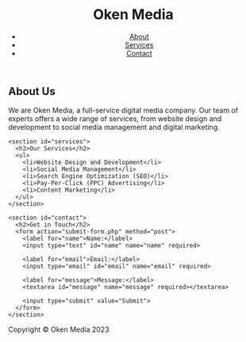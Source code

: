 <!DOCTYPE html>
<html>
<head>
  <title> Oken Media</title>
</head>
<body>
  <header>
    <h1>Oken Media</h1>
    <nav>
      <ul>
        <li><a href="#about">About</a></li>
        <li><a href="#services">Services</a></li>
        <li><a href="#contact">Contact</a></li>
      </ul>
    </nav>
  </header>

  <main>
    <section id="about">
      <h2>About Us</h2>
      <p>We are Oken Media, a full-service digital media company. Our team of experts offers a wide range of services, from website design and development to social media management and digital marketing.</p>
    </section>

    <section id="services">
      <h2>Our Services</h2>
      <ul>
        <li>Website Design and Development</li>
        <li>Social Media Management</li>
        <li>Search Engine Optimization (SEO)</li>
        <li>Pay-Per-Click (PPC) Advertising</li>
        <li>Content Marketing</li>
      </ul>
    </section>

    <section id="contact">
      <h2>Get in Touch</h2>
      <form action="submit-form.php" method="post">
        <label for="name">Name:</label>
        <input type="text" id="name" name="name" required>

        <label for="email">Email:</label>
        <input type="email" id="email" name="email" required>

        <label for="message">Message:</label>
        <textarea id="message" name="message" required></textarea>

        <input type="submit" value="Submit">
      </form>
    </section>
  </main>

  <footer>
    <p>Copyright &copy; Oken Media 2023</p>
  </footer>
</body>
</html>
